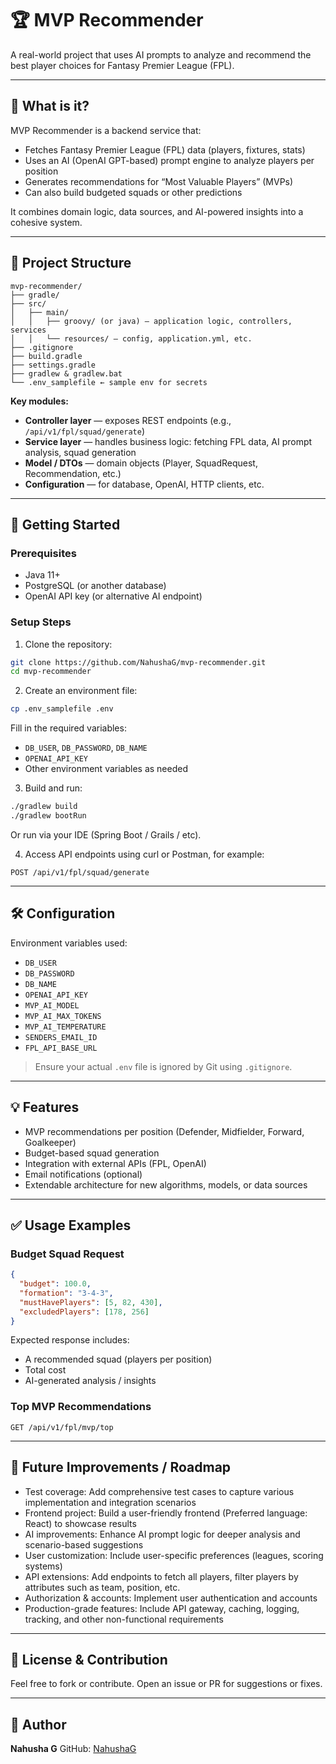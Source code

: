 # 🏆 MVP Recommender

A real-world project that uses AI prompts to analyze and recommend the best player choices for Fantasy Premier League (FPL).

---

## 🧠 What is it?

MVP Recommender is a backend service that:

* Fetches Fantasy Premier League (FPL) data (players, fixtures, stats)
* Uses an AI (OpenAI GPT-based) prompt engine to analyze players per position
* Generates recommendations for “Most Valuable Players” (MVPs)
* Can also build budgeted squads or other predictions

It combines domain logic, data sources, and AI-powered insights into a cohesive system.

---

## 📂 Project Structure

```
mvp-recommender/
├── gradle/
├── src/
│   ├── main/
│   │   ├── groovy/ (or java) – application logic, controllers, services
│   │   └── resources/ – config, application.yml, etc.
├── .gitignore
├── build.gradle
├── settings.gradle
├── gradlew & gradlew.bat
└── .env_samplefile ← sample env for secrets
```

**Key modules:**

* **Controller layer** — exposes REST endpoints (e.g., `/api/v1/fpl/squad/generate`)
* **Service layer** — handles business logic: fetching FPL data, AI prompt analysis, squad generation
* **Model / DTOs** — domain objects (Player, SquadRequest, Recommendation, etc.)
* **Configuration** — for database, OpenAI, HTTP clients, etc.

---

## 🚀 Getting Started

### Prerequisites

* Java 11+
* PostgreSQL (or another database)
* OpenAI API key (or alternative AI endpoint)

### Setup Steps

1. Clone the repository:

```bash
git clone https://github.com/NahushaG/mvp-recommender.git
cd mvp-recommender
```

2. Create an environment file:

```bash
cp .env_samplefile .env
```

Fill in the required variables:

* `DB_USER`, `DB_PASSWORD`, `DB_NAME`
* `OPENAI_API_KEY`
* Other environment variables as needed

3. Build and run:

```bash
./gradlew build
./gradlew bootRun
```

Or run via your IDE (Spring Boot / Grails / etc).

4. Access API endpoints using curl or Postman, for example:

```
POST /api/v1/fpl/squad/generate
```

---

## 🛠️ Configuration

Environment variables used:

* `DB_USER`
* `DB_PASSWORD`
* `DB_NAME`
* `OPENAI_API_KEY`
* `MVP_AI_MODEL`
* `MVP_AI_MAX_TOKENS`
* `MVP_AI_TEMPERATURE`
* `SENDERS_EMAIL_ID`
* `FPL_API_BASE_URL`

> Ensure your actual `.env` file is ignored by Git using `.gitignore`.

---

## 💡 Features

* MVP recommendations per position (Defender, Midfielder, Forward, Goalkeeper)
* Budget-based squad generation
* Integration with external APIs (FPL, OpenAI)
* Email notifications (optional)
* Extendable architecture for new algorithms, models, or data sources

---

## ✅ Usage Examples

### Budget Squad Request

```json
{
  "budget": 100.0,
  "formation": "3-4-3",
  "mustHavePlayers": [5, 82, 430],
  "excludedPlayers": [178, 256]
}
```

Expected response includes:

* A recommended squad (players per position)
* Total cost
* AI-generated analysis / insights

### Top MVP Recommendations

```
GET /api/v1/fpl/mvp/top
```

---

## 🎯 Future Improvements / Roadmap
* Test coverage: Add comprehensive test cases to capture various implementation and integration scenarios
* Frontend project: Build a user-friendly frontend (Preferred language: React) to showcase results
* AI improvements: Enhance AI prompt logic for deeper analysis and scenario-based suggestions
* User customization: Include user-specific preferences (leagues, scoring systems)
* API extensions: Add endpoints to fetch all players, filter players by attributes such as team, position, etc.
* Authorization & accounts: Implement user authentication and accounts
* Production-grade features: Include API gateway, caching, logging, tracking, and other non-functional requirements

---

## 🧾 License & Contribution

Feel free to fork or contribute. Open an issue or PR for suggestions or fixes.

---

## 👤 Author

**Nahusha G**
GitHub: [NahushaG](https://github.com/NahushaG)
